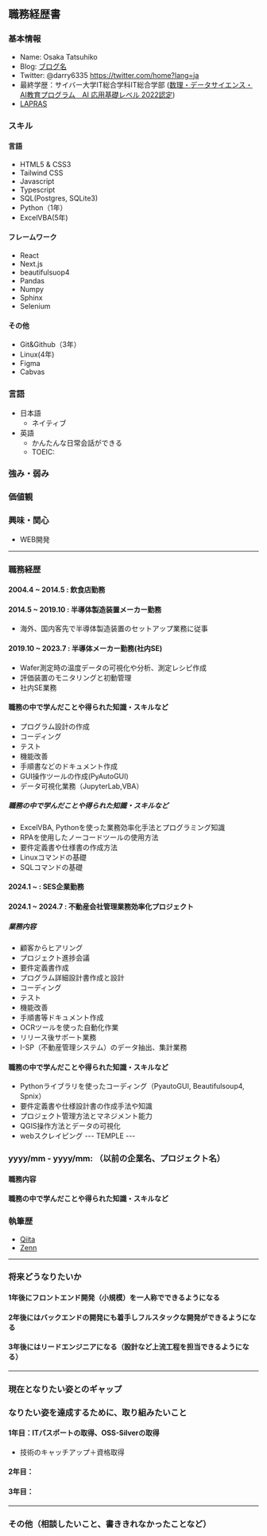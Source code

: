 ## 職務経歴書

### 基本情報
- Name: Osaka Tatsuhiko
- Blog: [ブログ名](URL)
- Twitter: @darry6335 https://twitter.com/home?lang=ja
- 最終学歴：サイバー大学IT総合学科IT総合学部 ([数理・データサイエンス・AI教育プログラム　AI 応用基礎レベル 2022認定](https://www.mext.go.jp/a_menu/koutou/suuri_datascience_ai/00002.htm))
- [LAPRAS](https://lapras.com/public/Q05HUIJ)

### スキル
#### 言語
- HTML5 & CSS3
- Tailwind CSS
- Javascript
- Typescript
- SQL(Postgres, SQLite3)
- Python（1年）
- ExcelVBA(5年)
#### フレームワーク
- React
- Next.js
- beautifulsuop4
- Pandas
- Numpy
- Sphinx
- Selenium
#### その他
- Git&Github（3年）
- Linux(4年)
- Figma
- Cabvas
### 言語
- 日本語
  - ネイティブ
- 英語
  - かんたんな日常会話ができる
  - TOEIC: 
### 強み・弱み

### 価値観

### 興味・関心
- WEB開発
---
### 職務経歴
#### 2004.4 ~ 2014.5  : 飲食店勤務
#### 2014.5 ~ 2019.10 : 半導体製造装置メーカー勤務
- 海外、国内客先で半導体製造装置のセットアップ業務に従事
#### 2019.10 ~ 2023.7 : 半導体メーカー勤務(社内SE)
- Wafer測定時の温度データの可視化や分析、測定レシピ作成
- 評価装置のモニタリングと初動管理
- 社内SE業務
#### 職務の中で学んだことや得られた知識・スキルなど 
- プログラム設計の作成
- コーディング
- テスト
- 機能改善
- 手順書などのドキュメント作成
- GUI操作ツールの作成(PyAutoGUI)
- データ可視化業務（JupyterLab,VBA）
##### 職務の中で学んだことや得られた知識・スキルなど
- ExcelVBA, Pythonを使った業務効率化手法とプログラミング知識
- RPAを使用したノーコードツールの使用方法
- 要件定義書や仕様書の作成方法
- Linuxコマンドの基礎
- SQLコマンドの基礎
#### 2024.1 ~         : SES企業勤務
#### 2024.1  ~ 2024.7 : 不動産会社管理業務効率化プロジェクト
##### 業務内容
- 顧客からヒアリング
- プロジェクト進捗会議
- 要件定義書作成
- プログラム詳細設計書作成と設計
- コーディング
- テスト
- 機能改善
- 手順書等ドキュメント作成
- OCRツールを使った自動化作業
- リリース後サポート業務
- I-SP（不動産管理システム）のデータ抽出、集計業務
#### 職務の中で学んだことや得られた知識・スキルなど
- Pythonライブラリを使ったコーディング（PyautoGUI, Beautifulsoup4, Spnix）
- 要件定義書や仕様設計書の作成手法や知識
- プロジェクト管理方法とマネジメント能力
- QGIS操作方法とデータの可視化
- webスクレイピング
--- TEMPLE ---
### yyyy/mm - yyyy/mm: （以前の企業名、プロジェクト名）
#### 職務内容
#### 職務の中で学んだことや得られた知識・スキルなど

### 執筆歴
- [Qiita](https://qiita.com/TA6335)
- [Zenn](https://zenn.dev/tosaka1851)

---

### 将来どうなりたいか
#### 1年後にフロントエンド開発（小規模）を一人称でできるようになる
#### 2年後にはバックエンドの開発にも着手しフルスタックな開発ができるようになる
#### 3年後にはリードエンジニアになる（設計など上流工程を担当できるようになる）

---
### 現在となりたい姿とのギャップ

### なりたい姿を達成するために、取り組みたいこと
#### 1年目：ITパスポートの取得、OSS-Silverの取得
- 技術のキャッチアップ＋資格取得
#### 2年目：
#### 3年目：

---
### その他（相談したいこと、書ききれなかったことなど）
